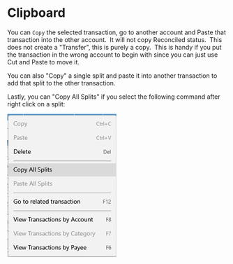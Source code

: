 # Clipboard

You can `Copy` the selected transaction, go to another account and Paste that transaction into the other account.  It will not copy Reconciled status.  This does not create a "Transfer", this is purely a copy.  This is handy if you put the transaction in the wrong account to begin with since you can just use Cut and Paste to move it.

You can also "Copy" a single split and paste it into another transaction to add that split to the other transaction.

Lastly, you can "Copy All Splits" if you select the following command after right click on a split:

![](../Images/Clipboard.png)







